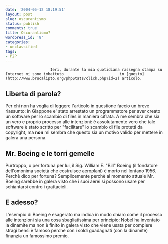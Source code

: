 ```yaml
---
date: '2004-05-12 18:19:51'
layout: post
slug: oscurantismo
status: publish
comments: true
title: Oscurantismo?
wordpress_id: '8'
categories:
- unclassified
tags:
- P2P
---
```


                        Ieri, durante la mia quotidiana rassegna stampa su Internet mi sono imbattuto                         in [questo](http://www.brucalipto.org/phpStats/click.php?id=2) articolo.


## Liberta di parola?


Per chi non ha voglia di leggere l'articolo in questione faccio un breve riassunto:                         in Giappone e' stato arrestato un programmatore per aver creato un software                         per lo scambio di files in maniera cifrata.
A me sembra che sia un vero e proprio processo alle intenzioni: è assolutamente                         vero che tale software è stato scritto per "facilitare" lo scambio di file                         protetti da copyright, ma **non** mi sembra che questo sia un motivo valido                         per mettere in galera una persona.


## Mr. Boeing e le torri gemelle


Purtroppo, o per fortuna per lui, il Sig. William E. "Bill" Boeing (il fondatore                         dell'omonima società che costruisce aeroplani) è morto nel lontano 1956.
Perchè dico per fortuna? Semplicemente perchè al momento attuale Mr. Boeing                         sarebbe in galera visto che i suoi aerei si possono usare per schiantarsi contro i grattacieli.


## E adesso?


L'esempio di Boeing è esagerato ma indica in modo chiaro come il processo alle                         intenzioni sia una cosa sbagliatissima per principio: Nobel ha inventato la dinamite ma non                         è finito in galera visto che viene usata per compiere stragi bensì è famoso perchè                         con i soldi guadagnati (con la dinamite) finanzia un famossimo premio.
